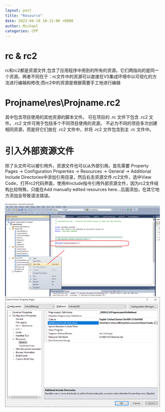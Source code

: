 ```yaml
---
layout: post
title: "Resource"
date: 2023-04-18 10:12:00 +0800
author: Michael
categories: CPP
---
```


# rc & rc2
rc和rc2都是资源文件,包含了应用程序中用到的所有的资源。它们两指向的是同一个资源。两者不同在于：rc文件中的资源可以直接在VS集成环境中以可视化的方法进行编辑和修改;而rc2中的资源是根据需要手工地进行编辑

# Projname\res\Projname.rc2
其中包含项目使用的其他资源的脚本文件。 可在项目的 .rc 文件下包含 .rc2 文件。.rc2 文件可用于包括多个不同项目使用的资源。 不必为不同的项目多次创建相同资源，而是将它们放在 .rc2 文件中，并将 .rc2 文件包含到主 .rc 文件中。

# 引入外部资源文件
除了头文件可以被引用外，资源文件也可以从外部引用。首先需要 Property Pages -> Configuration Properties -> Resources -> General -> Additional Include Directories中添加引用目录，然后右击资源文件.rc2文件，选中View Code，打开rc2代码界面，使用#include指令引用外部资源文件，因为rc2文件结构比较特殊，只能在Add manually edited resources here...后面添加，在其它地方添加会导致语法错误。

![日志文件夹](/assets/cpp/rc2code.png)  
![日志文件夹](/assets/cpp/resourceadditionalincludedirectories.png)  